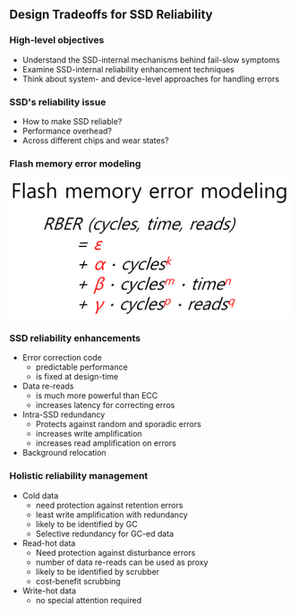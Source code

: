 ## **Design Tradeoffs for SSD Reliability**

### High-level objectives
- Understand the SSD-internal mechanisms behind fail-slow symptoms
- Examine SSD-internal reliability enhancement techniques
- Think about system- and device-level approaches for handling errors

### SSD's reliability issue
- How to make SSD reliable?
- Performance overhead?
- Across different chips and wear states?

### Flash memory error modeling
![error-modeling](../assets/568/ssd-reliability-1.png)

### SSD reliability enhancements
- Error correction code
    - predictable performance
    - is fixed at design-time
- Data re-reads
    - is much more powerful than ECC
    - increases latency for correcting erros
- Intra-SSD redundancy
    - Protects against random and sporadic errors
    - increases write amplification
    - increases read amplification on errors
- Background relocation

### Holistic reliability management
- Cold data
    - need protection against retention errors
    - least write amplification with redundancy
    - likely to be identified by GC
    - Selective redundancy for GC-ed data
- Read-hot data
    - Need protection against disturbance errors
    - number of data re-reads can be used as proxy
    - likely to be identified by scrubber
    - cost-benefit scrubbing
- Write-hot data
    - no special attention required